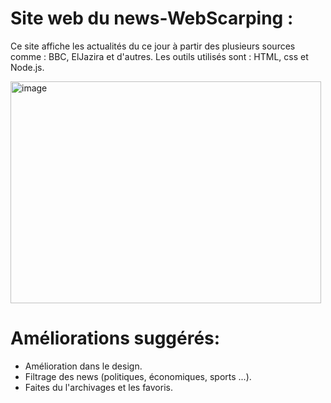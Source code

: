 # Site web du news-WebScarping :
Ce site affiche les actualités du ce jour à partir des plusieurs sources comme : BBC, ElJazira et d'autres. Les outils utilisés sont : HTML, css et Node.js.


<img width="497" height="355" alt="image" src="https://github.com/user-attachments/assets/c6654791-665c-4e93-b478-9619c885409e" />




# Améliorations suggérés:
- Amélioration dans le design.
- Filtrage des news (politiques, économiques, sports ...).
- Faites du l'archivages et les favoris.
